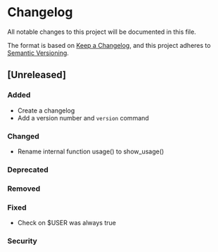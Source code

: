 # Changelog
All notable changes to this project will be documented in this file.

The format is based on [Keep a Changelog](https://keepachangelog.com/en/1.0.0/),
and this project adheres to [Semantic Versioning](https://semver.org/spec/v2.0.0.html).

## [Unreleased]

### Added

* Create a changelog
* Add a version number and `version` command

### Changed

* Rename internal function usage() to show_usage()

### Deprecated

### Removed

### Fixed

* Check on $USER was always true

### Security
